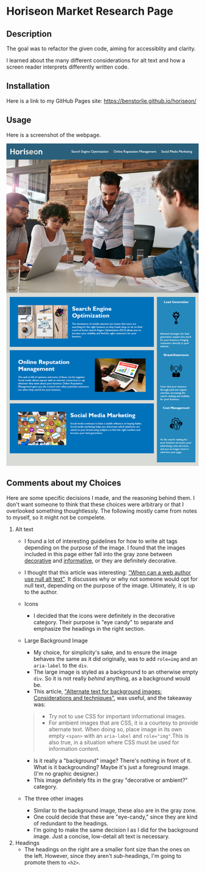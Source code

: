# Horiseon Market Research Page

## Description

The goal was to refactor the given code, aiming for accessiblity and clarity.

I learned about the many different considerations for alt text and how a screen reader interprets differently written code.

## Installation

Here is a link to my GitHub Pages site: https://benstorlie.github.io/horiseon/

## Usage

Here is a screenshot of the webpage.

![Here is a screenshot](./assets/images/website-screenshot.png)

## Comments about my Choices
Here are some specific decisions I made, and the reasoning behind them.  I don't want someone to think that these choices were arbitrary or that I overlooked something thoughtlessly.  The following mostly came from notes to myself, so it might not be compelete.

1. Alt text
    - I found a lot of interesting guidelines for how to write alt tags depending on the purpose of the image.  I found that the images included in this page either fall into the gray zone between [decorative][1] and [informative][2], or they are definitely decorative.
    - I thought that this article was interesting: ["When can a web author use null alt text"][3]. It discusses why or why not someone would opt for null text, depending on the purpose of the image.  Ultimately, it is up to the author.
    - Icons
        - I decided that the icons were definitely in the decorative category.  Their purpose is "eye candy" to separate and emphasize the headings in the right section.
    - Large Background Image
        - My choice, for simplicity's sake, and to ensure the image behaves the same as it did originally, was to add `role=img` and an `aria-label` to the `div`.
        - The large image is styled as a background to an otherwise empty `div`.  So it is not really *behind* anything, as a background would be.
        - This article, ["Alternate text for background images: Considerations and techniques"][4], was useful, and the takeaway was:

        > - Try not to use CSS for important informational images.
        > - For ambient images that are CSS, it is a courtesy to provide alternate text. When doing so, place image in its own empty `<span>` with an `aria-label` and `role="img"`.This is also true, in a situation where CSS must be used for information content.

        - Is it really a "background" image?  There's nothing in front of it.  What is it backgrounding?  Maybe it's just a foreground image.  (I'm no graphic designer.)
        - This image definitely fits in the gray "decorative or ambient?" category.
    - The three other images
        - Similar to the background image, these also are in the gray zone.
        - One could decide that these are "eye-candy," since they are kind of redundant to the headings.
        - I'm going to make the same decision I as I did for the background image.  Just a concise, low-detail alt text is necessary.
2. Headings
    - The headings on the right are a smaller font size than the ones on the left.  However, since they aren't *sub*-headings, I'm going to promote them to `<h2>`.





[1]: https://www.w3.org/WAI/tutorials/images/decorative/#image-used-for-ambiance-eye-candy "Decorative Images"
[2]: https://www.w3.org/WAI/tutorials/images/informative/#example-4-images-conveying-an-impression-or-emotion "Informative Images"
[3]: https://www.davidmacd.com/blog/what-is-pure-decoration-alt-text-in-wcag.html "What is pure decoration alt text?"
[4]: http://www.davidmacd.com/blog/alternate-text-for-css-background-images.html "Alternate text for css background images"
